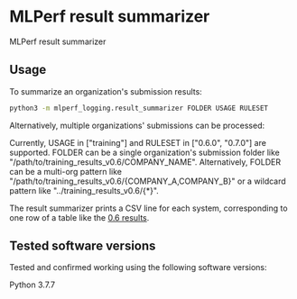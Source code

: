 # MLPerf result summarizer

MLPerf result summarizer

## Usage

To summarize an organization's submission results:

```sh
python3 -m mlperf_logging.result_summarizer FOLDER USAGE RULESET
```

Alternatively, multiple organizations' submissions can be processed:

Currently, USAGE in ["training"] and RULESET in ["0.6.0", "0.7.0"] are supported.
FOLDER can be a single organization's submission folder like
"/path/to/training_results_v0.6/COMPANY_NAME". Alternatively, FOLDER can be a
multi-org pattern like "/path/to/training_results_v0.6/{COMPANY_A,COMPANY_B}"
or a wildcard pattern like "../training_results_v0.6/{\*}".

The result summarizer prints a CSV line for each system, corresponding to one
row of a table like the [0.6 results](https://mlperf.org/training-results-0-6).

## Tested software versions
Tested and confirmed working using the following software versions:

Python 3.7.7
